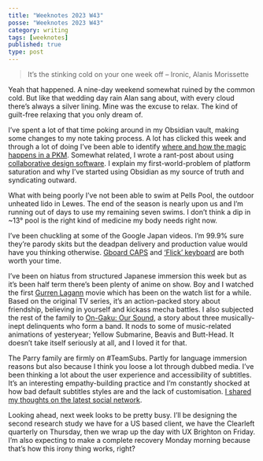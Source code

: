 ```yaml
---
title: "Weeknotes 2023 W43"
posse: "Weeknotes 2023 W43"
category: writing
tags: [weeknotes]
published: true
type: post
---
```


>It’s the stinking cold on your one week off
>– Ironic, Alanis Morissette

Yeah that happened. A nine-day weekend somewhat ruined by the common cold. But like that wedding day rain Alan sang about, with every cloud there’s always a silver lining. Mine was the excuse to relax. The kind of guilt-free relaxing that you only dream of.

I’ve spent a lot of that time poking around in my Obsidian vault, making some changes to my note taking process. A lot has clicked this week and through a lot of doing I’ve been able to identify [where and how the magic happens in a PKM](https://benjamin.parry.is/writing/2023/10/the-magic-of-a-pkm/). Somewhat related, I wrote a rant-post about using [collaborative design software](https://benjamin.parry.is/writing/2023/10/screaming-at-screens/). I explain my first-world-problem of platform saturation and why I’ve started using Obsidian as my source of truth and syndicating outward.

What with being poorly I’ve not been able to swim at Pells Pool, the outdoor unheated lido in Lewes. The end of the season is nearly upon us and I’m running out of days to use my remaining seven swims. I don’t think a dip in ~13° pool is the right kind of medicine my body needs right now.

I’ve been chuckling at some of the Google Japan videos. I’m 99.9% sure they’re parody skits but the deadpan delivery and production value would have you thinking otherwise. [Gboard CAPS](https://www.youtube.com/watch?v=6vib77CUxNM) and [‘Flick’ keyboard](https://www.youtube.com/watch?v=5LI1PysAlkU) are both worth your time.

I’ve been on hiatus from structured Japanese immersion this week but as it’s been half term there’s been plenty of anime on show. Boy and I watched the first [Gurren Lagann](https://myanimelist.net/anime/4107/Tengen_Toppa_Gurren_Lagann_Movie_1__Gurren-hen) movie which has been on the watch list for a while. Based on the original TV series, it’s an action-packed story about friendship, believing in yourself and kickass mecha battles. I also subjected the rest of the family to [On-Gaku: Our Sound](https://myanimelist.net/anime/40331/Ongaku), a story about three musically-inept delinquents who form a band. It nods to some of music-related animations of yesteryear; Yellow Submarine, Beavis and Butt-Head. It doesn’t take itself seriously at all, and I loved it for that.

The Parry family are firmly on #TeamSubs. Partly for language immersion reasons but also because I think you loose a lot through dubbed media. I’ve been thinking a lot about the user experience and accessibility of subtitles. It’s an interesting empathy-building practice and I’m constantly shocked at how bad default subtitles styles are and the lack of customisation. [I shared my thoughts on the latest social network](https://mastodon.social/@benjaminparry/110595735297367444).

Looking ahead, next week looks to be pretty busy. I’ll be designing the second research study we have for a US based client, we have the Clearleft quarterly on Thursday, then we wrap up the day with UX Brighton on Friday. I’m also expecting to make a complete recovery Monday morning because that’s how this irony thing works, right?